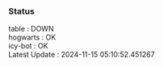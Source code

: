 ### Status


table : DOWN  
hogwarts : OK  
icy-bot : OK  
Latest Update : 2024-11-15 05:10:52.451267

